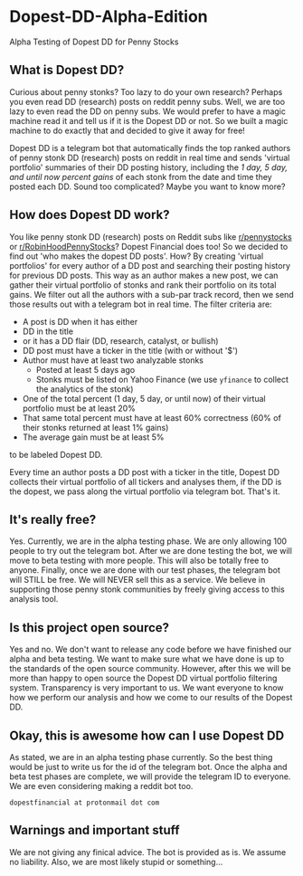 # Dopest-DD-Alpha-Edition
Alpha Testing of Dopest DD for Penny Stocks
## What is Dopest DD?
Curious about penny stonks? Too lazy to do your own research? Perhaps you even read DD (research) posts on reddit penny subs. Well, we are too lazy to even read the DD on penny subs. We would prefer to have a magic machine read it and tell us if it is the Dopest DD or not. So we built a magic machine to do exactly that and decided to give it away for free! 

Dopest DD is a telegram bot that automatically finds the top ranked authors of penny stonk DD (research) posts on reddit in real time and sends 'virtual portfolio' summaries of their DD posting history, including the *1 day, 5 day, and until now percent gains* of each stonk from the date and time they posted each DD. Sound too complicated? Maybe you want to know more? 


## How does Dopest DD work?
You like penny stonk DD (research) posts on Reddit subs like [r/pennystocks](https://www.reddit.com/r/pennystocks/) or [r/RobinHoodPennyStocks](https://www.reddit.com/r/robinHoodPennyStocks/)? Dopest Financial does too! So we decided to find out 'who makes the dopest DD posts'. How? By creating 'virtual portfolios' for every author of a DD post and searching their posting history for previous DD posts. This way as an author makes a new post, we can gather their virtual portfolio of stonks and rank their portfolio on its total gains. We filter out all the authors with a sub-par track record, then we send those results out with a telegram bot in real time. The filter criteria are:
* A post is DD when it has either
 * DD in the title
 * or it has a DD flair (DD, research, catalyst, or bullish)
* DD post must have a ticker in the title (with or without '$')
* Author must have at least two analyzable stonks
  * Posted at least 5 days ago
  * Stonks must be listed on Yahoo Finance (we use `yfinance` to collect the analytics of the stonk)
* One of the total percent (1 day, 5 day, or until now) of their virtual portfolio must be at least 20%
* That same total percent must have at least 60% correctness (60% of their stonks returned at least 1% gains)
* The average gain must be at least 5%

to be labeled Dopest DD.

Every time an author posts a DD post with a ticker in the title, Dopest DD collects their virtual portfolio of all tickers and analyses them, if the DD is the dopest, we pass along the virtual portfolio via telegram bot. That's it.

## It's really free?
Yes. Currently, we are in the alpha testing phase. We are only allowing 100 people to try out the telegram bot. After we are done testing the bot, we will move to beta testing with more people. This will also be totally free to anyone. Finally, once we are done with our test phases, the telegram bot will STILL be free. We will NEVER sell this as a service. We believe in supporting those penny stonk communities by freely giving access to this analysis tool. 

## Is this project open source?
Yes and no. We don't want to release any code before we have finished our alpha and beta testing. We want to make sure what we have done is up to the standards of the open source community. However, after this we will be more than happy to open source the Dopest DD virtual portfolio filtering system. Transparency is very important to us. We want everyone to know how we perform our analysis and how we come to our results of the Dopest DD. 

## Okay, this is awesome how can I use Dopest DD
As stated, we are in an alpha testing phase currently. So the best thing would be just to write us for the id of the telegram bot. Once the alpha and beta test phases are complete, we will provide the telegram ID to everyone. We are even considering making a reddit bot too. 

`dopestfinancial at protonmail dot com`

## Warnings and important stuff
We are not giving any finical advice. The bot is provided as is. We assume no liability. Also, we are most likely stupid or something…
